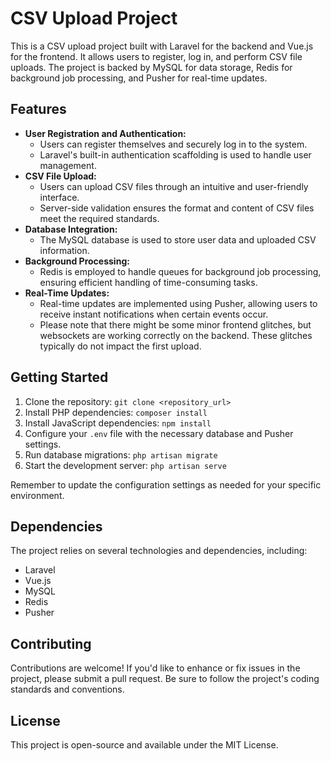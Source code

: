 <h1>CSV Upload Project</h1>
<p>This is a CSV upload project built with Laravel for the backend and Vue.js for the frontend. It allows users to register, log in, and perform CSV file uploads. The project is backed by MySQL for data storage, Redis for background job processing, and Pusher for real-time updates.</p>

<h2>Features</h2>
<ul>
    <li><strong>User Registration and Authentication:</strong>
        <ul>
            <li>Users can register themselves and securely log in to the system.</li>
            <li>Laravel's built-in authentication scaffolding is used to handle user management.</li>
        </ul>
    </li>
    <li><strong>CSV File Upload:</strong>
        <ul>
            <li>Users can upload CSV files through an intuitive and user-friendly interface.</li>
            <li>Server-side validation ensures the format and content of CSV files meet the required standards.</li>
        </ul>
    </li>
    <li><strong>Database Integration:</strong>
        <ul>
            <li>The MySQL database is used to store user data and uploaded CSV information.</li>
        </ul>
    </li>
    <li><strong>Background Processing:</strong>
        <ul>
            <li>Redis is employed to handle queues for background job processing, ensuring efficient handling of time-consuming tasks.</li>
        </ul>
    </li>
    <li><strong>Real-Time Updates:</strong>
        <ul>
            <li>Real-time updates are implemented using Pusher, allowing users to receive instant notifications when certain events occur.</li>
            <li>Please note that there might be some minor frontend glitches, but websockets are working correctly on the backend. These glitches typically do not impact the first upload.</li>
        </ul>
    </li>
</ul>

<h2>Getting Started</h2>
<ol>
    <li>Clone the repository: <code>git clone &lt;repository_url&gt;</code></li>
    <li>Install PHP dependencies: <code>composer install</code></li>
    <li>Install JavaScript dependencies: <code>npm install</code></li>
    <li>Configure your <code>.env</code> file with the necessary database and Pusher settings.</li>
    <li>Run database migrations: <code>php artisan migrate</code></li>
    <li>Start the development server: <code>php artisan serve</code></li>
</ol>
<p>Remember to update the configuration settings as needed for your specific environment.</p>

<h2>Dependencies</h2>
<p>The project relies on several technologies and dependencies, including:</p>
<ul>
    <li>Laravel</li>
    <li>Vue.js</li>
    <li>MySQL</li>
    <li>Redis</li>
    <li>Pusher</li>
</ul>

<h2>Contributing</h2>
<p>Contributions are welcome! If you'd like to enhance or fix issues in the project, please submit a pull request. Be sure to follow the project's coding standards and conventions.</p>

<h2>License</h2>
<p>This project is open-source and available under the MIT License.</p>
